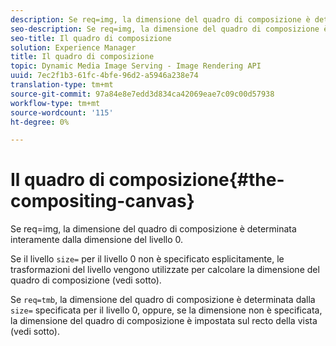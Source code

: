 ```yaml
---
description: Se req=img, la dimensione del quadro di composizione è determinata interamente dalla dimensione del livello 0.
seo-description: Se req=img, la dimensione del quadro di composizione è determinata interamente dalla dimensione del livello 0.
seo-title: Il quadro di composizione
solution: Experience Manager
title: Il quadro di composizione
topic: Dynamic Media Image Serving - Image Rendering API
uuid: 7ec2f1b3-61fc-4bfe-96d2-a5946a238e74
translation-type: tm+mt
source-git-commit: 97a84e8e7edd3d834ca42069eae7c09c00d57938
workflow-type: tm+mt
source-wordcount: '115'
ht-degree: 0%

---
```



# Il quadro di composizione{#the-compositing-canvas}

Se req=img, la dimensione del quadro di composizione è determinata interamente dalla dimensione del livello 0.

Se il livello `size=` per il livello 0 non è specificato esplicitamente, le trasformazioni del livello vengono utilizzate per calcolare la dimensione del quadro di composizione (vedi sotto).

Se `req=tmb`, la dimensione del quadro di composizione è determinata dalla `size=` specificata per il livello 0, oppure, se la dimensione non è specificata, la dimensione del quadro di composizione è impostata sul recto della vista (vedi sotto).

